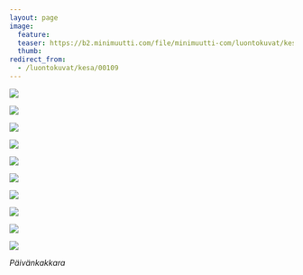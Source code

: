 ```yaml
---
layout: page
image:
  feature:
  teaser: https://b2.minimuutti.com/file/minimuutti-com/luontokuvat/kes%C3%A4/7/DS31640-245px.jpg
  thumb:
redirect_from:
  - /luontokuvat/kesa/00109
---
```


![](https://b2.minimuutti.com/file/minimuutti-com/luontokuvat/kes%C3%A4/7/DS31620-800px.jpg)

![](https://b2.minimuutti.com/file/minimuutti-com/luontokuvat/kes%C3%A4/7/DS31619-800px.jpg)

![](https://b2.minimuutti.com/file/minimuutti-com/luontokuvat/kes%C3%A4/7/DS31623-800px.jpg)

![](https://b2.minimuutti.com/file/minimuutti-com/luontokuvat/kes%C3%A4/7/DS31624-800px.jpg)

![](https://b2.minimuutti.com/file/minimuutti-com/luontokuvat/kes%C3%A4/7/DS31625-800px.jpg)

![](https://b2.minimuutti.com/file/minimuutti-com/luontokuvat/kes%C3%A4/7/DS31640-800px.jpg)

![](https://b2.minimuutti.com/file/minimuutti-com/luontokuvat/kes%C3%A4/7/DS31636-800px.jpg)

![](https://b2.minimuutti.com/file/minimuutti-com/luontokuvat/kes%C3%A4/7/DS31637-800px.jpg)

![](https://b2.minimuutti.com/file/minimuutti-com/luontokuvat/kes%C3%A4/7/DS31642-800px.jpg)

![](https://b2.minimuutti.com/file/minimuutti-com/luontokuvat/kes%C3%A4/7/DS31641-800px.jpg)

*Päivänkakkara*
